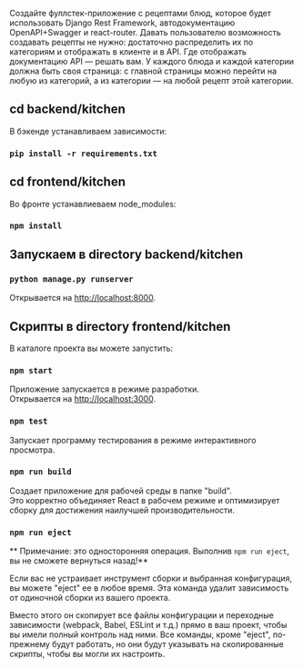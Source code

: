Создайте фуллстек-приложение с рецептами блюд, которое будет использовать Django Rest Framework, автодокументацию OpenAPI+Swagger и react-router.
Давать пользователю возможность создавать рецепты не нужно: достаточно распределить их по категориям и отображать в клиенте и в API.
Где отображать документацию API — решать вам.
У каждого блюда и каждой категории должна быть своя страница: с главной страницы можно перейти на любую из категорий, а из категории — на любой рецепт этой категории.

## cd backend/kitchen 
В бэкенде устанавливаем зависимости:
### `pip install -r requirements.txt`

##  cd frontend/kitchen
Во фронте устанавлиеваем node_modules:
### `npm install`

## Запускаем в directory backend/kitchen 

### `python manage.py runserver`
Открывается на [http://localhost:8000](http://localhost:8000).

## Скрипты в directory frontend/kitchen 

В каталоге проекта вы можете запустить:

### `npm start`

Приложение запускается в режиме разработки.\
Открывается на [http://localhost:3000](http://localhost:3000).

### `npm test`

Запускает программу тестирования в режиме интерактивного просмотра.

### `npm run build`

Создает приложение для рабочей среды в папке "build".\
Это корректно объединяет React в рабочем режиме и оптимизирует сборку для достижения наилучшей производительности.

### `npm run eject`

** Примечание: это односторонняя операция. Выполнив `npm run eject`, вы не сможете вернуться назад!**

Если вас не устраивает инструмент сборки и выбранная конфигурация, вы можете "eject" ее в любое время. Эта команда удалит зависимость от одиночной сборки из вашего проекта.

Вместо этого он скопирует все файлы конфигурации и переходные зависимости (webpack, Babel, ESLint и т.д.) прямо в ваш проект, чтобы вы имели полный контроль над ними. Все команды, кроме "eject", по-прежнему будут работать, но они будут указывать на скопированные скрипты, чтобы вы могли их настроить. 

